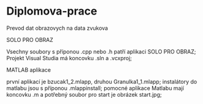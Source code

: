 # Diplomova-prace
Prevod dat obrazovych na data zvukova

SOLO PRO OBRAZ

Vsechny soubory s příponou .cpp nebo .h patří aplikaci SOLO PRO OBRAZ;
Projekt Visual Studia má koncovku .sln a .vcxproj;

MATLAB aplikace

první aplikací je bzucak1_2.mlapp, druhou Granulka1_1.mlapp;
instalátory do matlabu jsou s příponou .mlappinstall;
pomocné aplikace Matlabu mají koncovku .m a potřebný soubor pro start je obrázek start.jpg;
